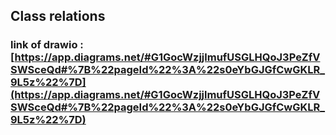 ## Class relations

### link of drawio : [https://app.diagrams.net/#G1GocWzjjlmufUSGLHQoJ3PeZfVSWSceQd#%7B%22pageId%22%3A%22s0eYbGJGfCwGKLR_9L5z%22%7D](https://app.diagrams.net/#G1GocWzjjlmufUSGLHQoJ3PeZfVSWSceQd#%7B%22pageId%22%3A%22s0eYbGJGfCwGKLR_9L5z%22%7D)
